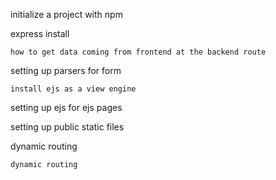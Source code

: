 initialize a project with npm

express install

    how to get data coming from frontend at the backend route

setting up parsers for form

    install ejs as a view engine



setting up ejs for ejs pages

setting up public static files 


dynamic routing

    dynamic routing 
    